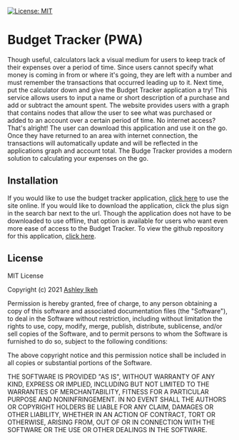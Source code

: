 [![License: MIT](https://img.shields.io/badge/License-MIT-yellow.svg)](https://opensource.org/licenses/MIT) 
# Budget Tracker (PWA)

Though useful, calculators lack a visual medium for users to keep track of their expenses over a period of time. Since users cannot specify what money is coming in from or where it's going, they are left with a number and must remember the transactions that occurred leading up to it.
Next time, put the calculator down and give the Budget Tracker application a try! This service allows users to input a name or short description of a purchase and add or subtract the amount spent. The website provides users with a graph that contains nodes that allow the user to see what was purchased or added to an account over a certain period of time.
No internet access? That's alright! The user can download this application and use it on the go. Once they have returned to an area with internet connection, the transactions will automatically update and will be reflected in the applications graph and account total.
The Budge Tracker provides a modern solution to calculating your expenses on the go.

## Installation

If you would like to use the budget tracker application, [click here](https://young-peak-40815.herokuapp.com/) to use the site online. If you would like to download the application, click the plus sign in the search bar next to the url. Though the application does not have to be downloaded to use offline, that option is available for users who want even more ease of access to the Budget Tracker.
To view the github repository for this application, [click here](https://github.com/Aikeh2021/Budget-Tracker-PWA).


##

## License

MIT License

Copyright (c) 2021 [Ashley Ikeh](https://github.com/Aikeh2021)

Permission is hereby granted, free of charge, to any person obtaining a copy
of this software and associated documentation files (the "Software"), to deal
in the Software without restriction, including without limitation the rights
to use, copy, modify, merge, publish, distribute, sublicense, and/or sell
copies of the Software, and to permit persons to whom the Software is
furnished to do so, subject to the following conditions:

The above copyright notice and this permission notice shall be included in all
copies or substantial portions of the Software.

THE SOFTWARE IS PROVIDED "AS IS", WITHOUT WARRANTY OF ANY KIND, EXPRESS OR
IMPLIED, INCLUDING BUT NOT LIMITED TO THE WARRANTIES OF MERCHANTABILITY,
FITNESS FOR A PARTICULAR PURPOSE AND NONINFRINGEMENT. IN NO EVENT SHALL THE
AUTHORS OR COPYRIGHT HOLDERS BE LIABLE FOR ANY CLAIM, DAMAGES OR OTHER
LIABILITY, WHETHER IN AN ACTION OF CONTRACT, TORT OR OTHERWISE, ARISING FROM,
OUT OF OR IN CONNECTION WITH THE SOFTWARE OR THE USE OR OTHER DEALINGS IN THE
SOFTWARE.